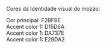 


Cores da Identidade visual do mozão:   

Cor principal: F2BFBE  
Accent color 1: D15D6A  
Accent color 1: DA737E  
Accent color 1: E29DA2 
